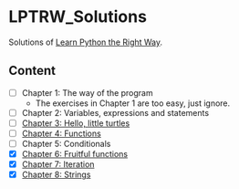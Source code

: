 # LPTRW_Solutions
Solutions of [Learn Python the Right Way](https://learnpythontherightway.com/).

## Content
- [ ] Chapter 1: The way of the program
  - The exercises in Chapter 1 are too easy, just ignore.
- [ ] Chapter 2: Variables, expressions and statements
- [ ] [Chapter 3: Hello, little turtles](./chap03)
- [ ] [Chapter 4: Functions](./chap04)
- [ ] Chapter 5: Conditionals
- [X] [Chapter 6: Fruitful functions](./chap06)
- [X] [Chapter 7: Iteration](./chap07)
- [X] [Chapter 8: Strings](./chap08)
